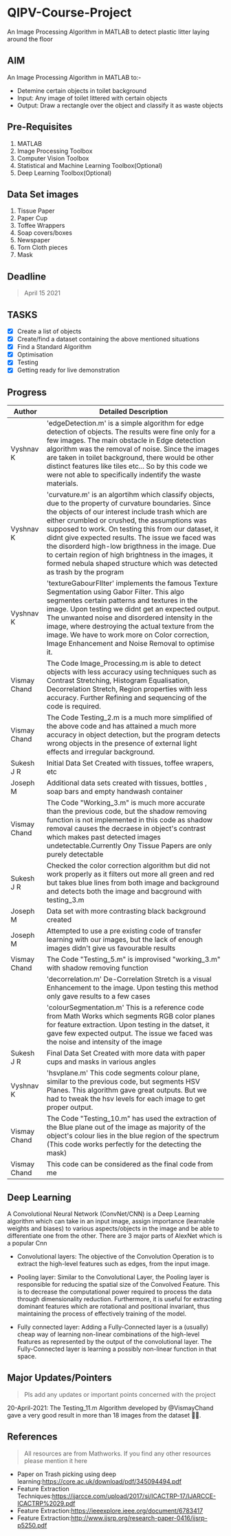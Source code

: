 # QIPV-Course-Project
An Image Processing Algorithm in MATLAB to detect plastic litter laying around the floor 

## AIM
An Image Processing Algorithm in MATLAB to:-
* Detemine certain objects in toilet background
* Input: Any image of toilet littered with certain objects
* Output: Draw a rectangle over the object and classify it as waste objects

## Pre-Requisites
1. MATLAB
2. Image Processing Toolbox
3. Computer Vision Toolbox
4. Statistical and Machine Learning Toolbox(Optional)
5. Deep Learning Toolbox(Optional)

## Data Set images
1. Tissue Paper
2. Paper Cup
3. Toffee Wrappers
4. Soap covers/boxes
5. Newspaper
6. Torn Cloth pieces
7. Mask

## Deadline

> April 15 2021

## TASKS
- [x] Create a list of objects
- [x] Create/find a dataset containing the above mentioned situations
- [x] Find a Standard Algorithm
- [x] Optimisation
- [x] Testing
- [x] Getting ready for live demonstration

## Progress
|  Author  |  Detailed Description |
|----------|  -------------------- |
|  Vyshnav K  | 'edgeDetection.m' is a simple algorithm for edge detection of objects. The results were fine only for a few images. The main obstacle in Edge detection algorithm was the removal of noise. Since the images are taken in toilet background, there would be other distinct features like tiles etc... So by this code we were not able to specifically indentify the waste materials. |
|  Vyshnav K  | 'curvature.m' is an algortihm which classify objects, due to the property of curvature boundaries. Since the objects of our interest include trash which are either crumbled or crushed, the assumptions was supposed to work. On testing this from our dataset, it didnt give expected results. The issue we faced was the disorderd high-low brigthness in the image. Due to certain region of high brightness in the images, it formed nebula shaped structure which was detected as trash by the program |
|  Vyshnav K  | 'textureGabourFIlter' implements the famous Texture Segmentation using Gabor Filter. This algo segmentes certain patterns and textures in the image. Upon testing we didnt get an expected output. The unwanted noise and disordered intensity in the image, where destroying the actual texture from the image. We have to work more on Color correction, Image Enhancement and Noise Removal to optimise it. |
| Vismay Chand| The Code Image_Processing.m is able to detect objects with less accuracy using techniques such as Contrast Stretching, Histogram Equalisation, Decorrelation Stretch, Region properties with less accuracy. Further Refining and sequencing of the code is required. |
| Vismay Chand| The Code Testing_2.m is a much more simplified of the above code and has attained a much more accuracy in object detection, but the program detects wrong objects in the presence of external light effects and irregular background.
|  Sukesh J R  |Initial Data Set Created with tissues, toffee wrapers, etc|
| Joseph M | Additional data sets created with tissues, bottles , soap bars and empty handwash container |
| Vismay Chand | The Code "Working_3.m" is much more accurate than the previous code, but the shadow removing function is not implemented in this code as shadow removal causes the decraese in object's contrast which makes past detected images undetectable.Currently Ony Tissue Papers are only purely detectable |
|  Sukesh J R  | Checked the color correction algorithm but did not work properly as it filters out more all green and red but takes blue lines from both image and background and detects both the image and bacground with testing_3.m|
| Joseph M | Data set with more contrasting black background created |
| Joseph M | Attempted to use a pre existing code of transfer learning with our images, but the lack of enough images didn't give us favourable results | 
| Vismay Chand | The Code "Testing_5.m" is improvised "working_3.m" with shadow removing function|
|           | 'decorrelation.m' De-Correlation Stretch is a visual Enhancement to the image. Upon testing this method only gave results to a few cases |
|           | 'colourSegmentation.m' This is a reference code from Math Works which segments RGB color planes for feature extraction. Upon testing in the datset, it gave few expected output. The issue we faced was the noise and intensity of the image|
|  Sukesh J R  | Final Data Set Created with more data with paper cups and masks in various angles|
| Vyshnav K | 'hsvplane.m' This code segments colour plane, similar to the previous code, but segments HSV Planes. This algorithm gave great outputs. But we had to tweak the hsv levels for each image to get proper output.|
| Vismay Chand | The Code "Testing_10.m" has used the extraction of the Blue plane out of the image as majority of the object's colour lies in the blue region of the spectrum (This code works perfectly for the detecting the mask) |
| Vismay Chand | This code can be considered as the final code from me |

## Deep Learning

A Convolutional Neural Network (ConvNet/CNN) is a Deep Learning algorithm which can take in an input image, assign importance (learnable weights and biases) to various aspects/objects in the image and be able to differentiate one from the other. There are 3 major parts of AlexNet which is a popular Cnn

- Convolutional layers: The objective of the Convolution Operation is to extract the high-level features such as edges, from the input image.

- Pooling layer: Similar to the Convolutional Layer, the Pooling layer is responsible for reducing the spatial size of the Convolved Feature. This is to decrease the computational power required to process the data through dimensionality reduction. Furthermore, it is useful for extracting dominant features which are rotational and positional invariant, thus maintaining the process of effectively training of the model.

- Fully connected layer: Adding a Fully-Connected layer is a (usually) cheap way of learning non-linear combinations of the high-level features as represented by the output of the convolutional layer. The Fully-Connected layer is learning a possibly non-linear function in that space.


## Major Updates/Pointers

> Pls add any updates or important points concerned with the project

20-April-2021:
The Testing_11.m Algorithm developed by @VismayChand gave a very good result in more than 18 images from the dataset :partying_face::partying_face:. 

## References

> All resources are from Mathworks. If you find any other resources please mention it here

- Paper on Trash picking using deep learning:https://core.ac.uk/download/pdf/345094494.pdf
- Feature Extraction Techniques:https://ijarcce.com/upload/2017/si/ICACTRP-17/IJARCCE-ICACTRP%2029.pdf
- Feature Extraction:https://ieeexplore.ieee.org/document/6783417
- Feature Extraction:http://www.ijsrp.org/research-paper-0416/ijsrp-p5250.pdf
